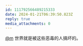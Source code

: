 ```yaml
---
id: 111792566489215333
date: 2024-01-21T06:39:50.823Z
reply: true
media_attachments: 0
---
```


[@m](https://ima.cm/@m) 世界就是被这些恶毒的人搞坏的。

